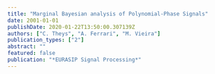```yaml
---
title: "Marginal Bayesian analysis of Polynomial-Phase Signals"
date: 2001-01-01
publishDate: 2020-01-22T13:50:00.307139Z
authors: ["C. Theys", "A. Ferrari", "M. Vieira"]
publication_types: ["2"]
abstract: ""
featured: false
publication: "*EURASIP Signal Processing*"
---
```


